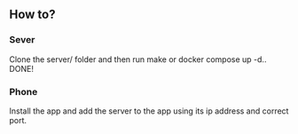 ## How to?

### Sever

Clone the server/ folder and then run make or docker compose up -d.. DONE!

### Phone

Install the app and add the server to the app using its ip address and correct port.
